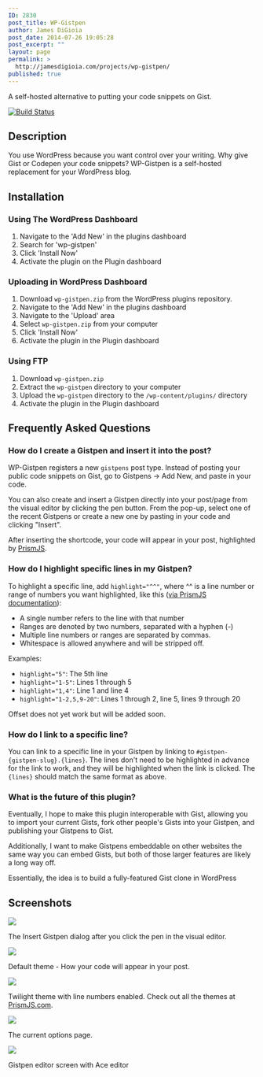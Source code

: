 ```yaml
---
ID: 2830
post_title: WP-Gistpen
author: James DiGioia
post_date: 2014-07-26 19:05:28
post_excerpt: ""
layout: page
permalink: >
  http://jamesdigioia.com/projects/wp-gistpen/
published: true
---
```

A self-hosted alternative to putting your code snippets on Gist.

[![Build Status][1]][2]

## Description

You use WordPress because you want control over your writing. Why give Gist or Codepen your code snippets? WP-Gistpen is a self-hosted replacement for your WordPress blog.

## Installation

### Using The WordPress Dashboard

1.  Navigate to the 'Add New' in the plugins dashboard
2.  Search for 'wp-gistpen'
3.  Click 'Install Now'
4.  Activate the plugin on the Plugin dashboard

### Uploading in WordPress Dashboard

1.  Download `wp-gistpen.zip` from the WordPress plugins repository.
2.  Navigate to the 'Add New' in the plugins dashboard
3.  Navigate to the 'Upload' area
4.  Select `wp-gistpen.zip` from your computer
5.  Click 'Install Now'
6.  Activate the plugin in the Plugin dashboard

### Using FTP

1.  Download `wp-gistpen.zip`
2.  Extract the `wp-gistpen` directory to your computer
3.  Upload the `wp-gistpen` directory to the `/wp-content/plugins/` directory
4.  Activate the plugin in the Plugin dashboard

## Frequently Asked Questions

### How do I create a Gistpen and insert it into the post?

WP-Gistpen registers a new `gistpens` post type. Instead of posting your public code snippets on Gist, go to Gistpens -> Add New, and paste in your code.

You can also create and insert a Gistpen directly into your post/page from the visual editor by clicking the pen button. From the pop-up, select one of the recent Gistpens or create a new one by pasting in your code and clicking "Insert".

After inserting the shortcode, your code will appear in your post, highlighted by [PrismJS][3].

### How do I highlight specific lines in my Gistpen?

To highlight a specific line, add `highlight="^^"`, where ^^ is a line number or range of numbers you want highlighted, like this ([via PrismJS documentation][4]):

*   A single number refers to the line with that number
*   Ranges are denoted by two numbers, separated with a hyphen (-)
*   Multiple line numbers or ranges are separated by commas.
*   Whitespace is allowed anywhere and will be stripped off.

Examples:

*   `highlight="5"`: The 5th line
*   `highlight="1-5"`: Lines 1 through 5
*   `highlight="1,4"`: Line 1 and line 4
*   `highlight="1-2,5,9-20"`: Lines 1 through 2, line 5, lines 9 through 20

Offset does not yet work but will be added soon.

### How do I link to a specific line?

You can link to a specific line in your Gistpen by linking to `#gistpen-{gistpen-slug}.{lines}`. The lines don't need to be highlighted in advance for the link to work, and they will be highlighted when the link is clicked. The `{lines}` should match the same format as above.

### What is the future of this plugin?

Eventually, I hope to make this plugin interoperable with Gist, allowing you to import your current Gists, fork other people's Gists into your Gistpen, and publishing your Gistpens to Gist.

Additionally, I want to make Gistpens embeddable on other websites the same way you can embed Gists, but both of those larger features are likely a long way off.

Essentially, the idea is to build a fully-featured Gist clone in WordPress

## Screenshots

![][5]

The Insert Gistpen dialog after you click the pen in the visual editor.

![][6]

Default theme - How your code will appear in your post.

![][7]

Twilight theme with line numbers enabled. Check out all the themes at [PrismJS.com][3].

![][8]

The current options page.

![][9]

Gistpen editor screen with Ace editor

 [1]: https://travis-ci.org/mAAdhaTTah/WP-Gistpen.svg?branch=develop
 [2]: https://travis-ci.org/mAAdhaTTah/WP-Gistpen
 [3]: http://prismjs.com
 [4]: http://prismjs.com/plugins/line-highlight/
 [5]: http://jamesdigioia.com/app/uploads/2014/08/screenshot-1.png
 [6]: http://jamesdigioia.com/app/uploads/2014/10/screenshot-2.png
 [7]: http://jamesdigioia.com/app/uploads/2014/07/screenshot-3.png
 [8]: http://jamesdigioia.com/app/uploads/2014/07/screenshot-4.png
 [9]: http://jamesdigioia.com/app/uploads/2014/07/screenshot-5.png